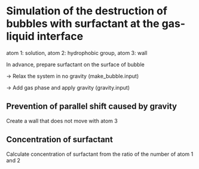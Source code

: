 # Simulation of the destruction of bubbles with surfactant at the gas-liquid interface

 atom 1: solution, atom 2: hydrophobic group, atom 3: wall

 In advance, prepare surfactant on the surface of bubble

→  Relax the system in no gravity (make_bubble.input)

→  Add gas phase and apply gravity (gravity.input)


## Prevention of parallel shift caused by gravity

 Create a wall that does not move with atom 3


## Concentration of surfactant
 
 Calculate concentration of surfactant from the ratio of the number of atom 1 and 2
